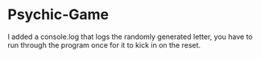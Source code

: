 # Psychic-Game

I added a console.log that logs the randomly generated letter, you have to run through the program once for it to kick in on the reset. 

